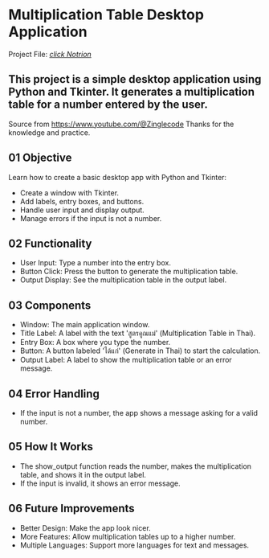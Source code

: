 
# Multiplication Table Desktop Application
Project File: [_click Notrion_](https://suphakit-panthu.notion.site/Python-Jupiter-Notebook-dff869d2bf3e4a9896498c3345bc7bd6#e83f321161ed4e17a9994abeca5fa490)

## This project is a simple desktop application using Python and Tkinter. It generates a multiplication table for a number entered by the user.

Source from https://www.youtube.com/@Zinglecode
Thanks for the knowledge and practice.

## 01 Objective
Learn how to create a basic desktop app with Python and Tkinter:
- Create a window with Tkinter.
- Add labels, entry boxes, and buttons.
- Handle user input and display output.
- Manage errors if the input is not a number.

## 02 Functionality
- User Input: Type a number into the entry box.
- Button Click: Press the button to generate the multiplication table.
- Output Display: See the multiplication table in the output label.

## 03 Components
- Window: The main application window.
- Title Label: A label with the text 'สูตรคูณแม่' (Multiplication Table in Thai).
- Entry Box: A box where you type the number.
- Button: A button labeled 'ได้แก่' (Generate in Thai) to start the calculation.
- Output Label: A label to show the multiplication table or an error message.

## 04 Error Handling
- If the input is not a number, the app shows a message asking for a valid number.

## 05 How It Works
- The show_output function reads the number, makes the multiplication table, and shows it in the output label.
- If the input is invalid, it shows an error message.

## 06 Future Improvements
- Better Design: Make the app look nicer.
- More Features: Allow multiplication tables up to a higher number.
- Multiple Languages: Support more languages for text and messages.

